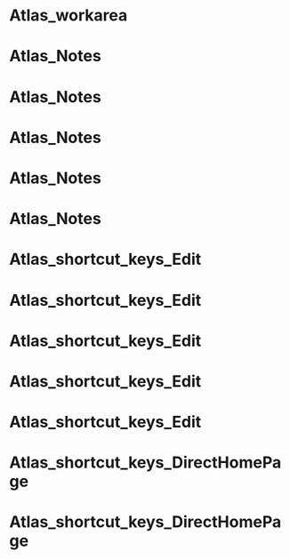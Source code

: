 # Atlas_workarea
# Atlas_Notes
# Atlas_Notes
# Atlas_Notes
# Atlas_Notes
# Atlas_Notes
# Atlas_shortcut_keys_Edit
# Atlas_shortcut_keys_Edit
# Atlas_shortcut_keys_Edit
# Atlas_shortcut_keys_Edit
# Atlas_shortcut_keys_Edit
# Atlas_shortcut_keys_DirectHomePage
# Atlas_shortcut_keys_DirectHomePage
